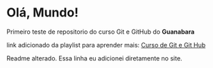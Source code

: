 # Olá, Mundo!
 Primeiro teste de repositorio do curso Git e GitHub do **Guanabara**

 link adicionado da playlist para aprender mais: [Curso de Git e Git Hub](https://youtube.com/playlist?list=PLHz_AreHm4dm7ZULPAmadvNhH6vk9oNZA&si=XPyRJF4E8DNtsLru)

 Readme alterado.
Essa linha eu adicionei diretamente no site.
